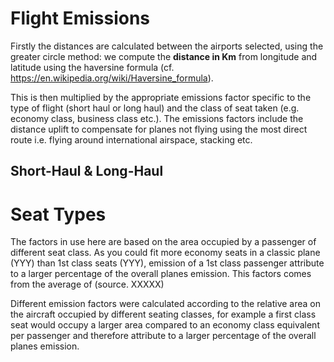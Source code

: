 # Flight Emissions
Firstly the distances are calculated between the airports selected, using the greater circle method: we compute the **distance in Km** from longitude and latitude using the haversine formula (cf. https://en.wikipedia.org/wiki/Haversine_formula).

This is then multiplied by the appropriate emissions factor specific to the type of flight (short haul or long haul) and the class of seat taken (e.g. economy class, business class etc.). The emissions factors include the distance uplift to compensate for planes not flying using the most direct route i.e. flying around international airspace, stacking etc.

## Short-Haul & Long-Haul


# Seat Types
The factors in use here are based on the area occupied by a passenger of different seat class. As you could fit more economy seats in a classic plane (YYY) than 1st class seats (YYY), emission of a 1st class passenger attribute to a larger percentage of the overall planes emission. This factors comes from the average of (source. XXXXX)

Different emission factors were calculated according to the relative area on the aircraft occupied by different seating classes, for example a first class seat would occupy a larger area compared to an economy class equivalent per passenger and therefore attribute to a larger percentage of the overall planes emission.
